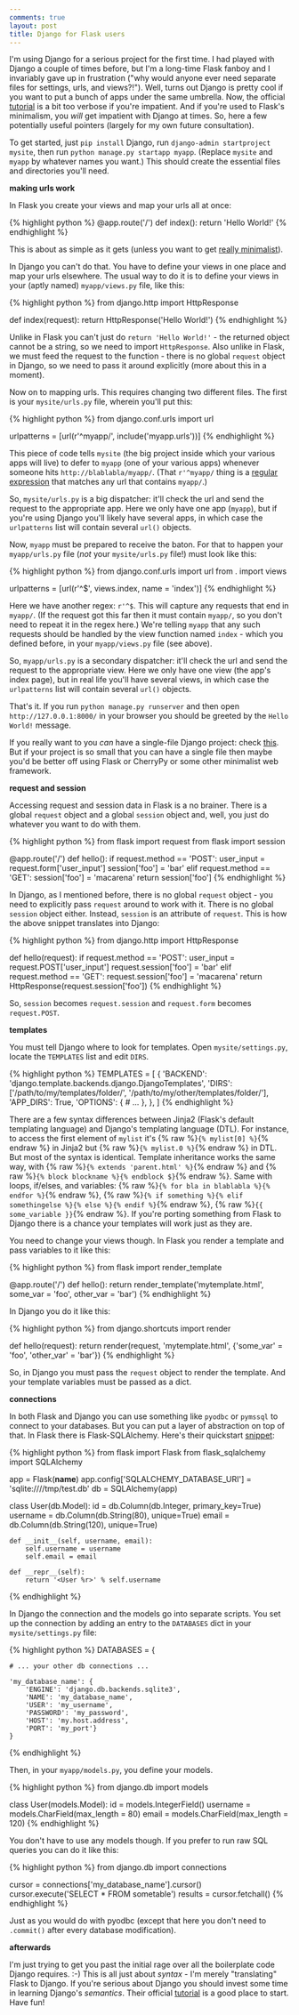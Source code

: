 ```yaml
---
comments: true
layout: post
title: Django for Flask users
---
```


I'm using Django for a serious project for the first time. I had played with Django a couple of times before, but I'm a long-time Flask fanboy and I invariably gave up in frustration ("why would anyone ever need separate files for settings, urls, and views?!"). Well, turns out Django is pretty cool if you want to put a bunch of apps under the same umbrella. Now, the official [tutorial](https://docs.djangoproject.com/en/1.10/intro/tutorial01/) is a bit too verbose if you're impatient. And if you're used to Flask's minimalism, you *will* get impatient with Django at times. So, here a few potentially useful pointers (largely for my own future consultation).

To get started, just `pip install` Django, run `django-admin startproject mysite`, then run `python manage.py startapp myapp`. (Replace `mysite` and `myapp` by whatever names you want.) This should create the essential files and directories you'll need.

**making urls work**

In Flask you create your views and map your urls all at once:

{% highlight python %}
@app.route('/')
def index():
    return 'Hello World!'
{% endhighlight %}

This is about as simple as it gets (unless you want to get [really minimalist](http://cherrypy.org/)).

In Django you can't do that. You have to define your views in one place and map your urls elsewhere. The usual way to do it is to define your views in your (aptly named) `myapp/views.py` file, like this:

{% highlight python %}
from django.http import HttpResponse

def index(request):
    return HttpResponse('Hello World!')
{% endhighlight %}

Unlike in Flask you can't just do `return 'Hello World!'` - the returned object cannot be a string, so we need to import `HttpResponse`. Also unlike in Flask, we must feed the request to the function - there is no global `request` object in Django, so we need to pass it around explicitly (more about this in a moment).

Now on to mapping urls. This requires changing two different files. The first is your `mysite/urls.py` file, wherein you'll put this:

{% highlight python %}
from django.conf.urls import url

urlpatterns = [url(r'^myapp/', include('myapp.urls'))]
{% endhighlight %}

This piece of code tells `mysite` (the big project inside which your various apps will live) to defer to `myapp` (one of your various apps) whenever someone hits `http://blablabla/myapp/`. (That `r'^myapp/` thing is a [regular expression](https://docs.python.org/3/library/re.html) that matches any url that contains `myapp/`.)

So, `mysite/urls.py` is a big dispatcher: it'll check the url and send the request to the appropriate app. Here we only have one app (`myapp`), but if you're using Django you'll likely have several apps, in which case the `urlpatterns` list will contain several `url()` objects.

Now, `myapp` must be prepared to receive the baton. For that to happen your `myapp/urls.py` file (*not* your `mysite/urls.py` file!) must look like this:

{% highlight python %}
from django.conf.urls import url
from . import views

urlpatterns = [url(r'^$', views.index, name = 'index')]
{% endhighlight %}

Here we have another regex: `r'^$`. This will capture any requests that end in `myapp/`. (If the request got this far then it must contain `myapp/`, so you don't need to repeat it in the regex here.) We're telling `myapp` that any such requests should be handled by the view function named `index` - which you defined before, in your `myapp/views.py` file (see above).

So, `myapp/urls.py` is a secondary dispatcher: it'll check the url and send the request to the appropriate view. Here we only have one view (the app's index page), but in real life you'll have several views, in which case the `urlpatterns` list will contain several `url()` objects.

That's it. If you run `python manage.py runserver` and then open `http://127.0.0.1:8000/` in your browser you should be greeted by the `Hello World!` message.

If you really want to you *can* have a single-file Django project: check [this](https://www.safaribooksonline.com/library/view/lightweight-django/9781491946275/ch01.html). But if your project is so small that you can have a single file then maybe you'd be better off using Flask or CherryPy or some other minimalist web framework.

**request and session**

Accessing request and session data in Flask is a no brainer. There is a global `request` object and a global `session` object and, well, you just do whatever you want to do with them.

{% highlight python %}
from flask import request
from flask import session

@app.route('/')
def hello():
    if request.method == 'POST':
        user_input = request.form['user_input']
        session['foo'] = 'bar'
    elif request.method == 'GET':
        session['foo'] = 'macarena'
    return session['foo']
{% endhighlight %}

In Django, as I mentioned before, there is no global `request` object - you need to explicitly pass `request` around to work with it. There is no global `session` object either. Instead, `session` is an attribute of `request`. This is how the above snippet translates into Django:

{% highlight python %}
from django.http import HttpResponse

def hello(request):
    if request.method == 'POST':
        user_input = request.POST['user_input']
        request.session['foo'] = 'bar'
    elif request.method == 'GET':
        request.session['foo'] = 'macarena'
    return HttpResponse(request.session['foo'])
{% endhighlight %}

So, `session` becomes `request.session` and `request.form` becomes `request.POST`.

**templates**

You must tell Django where to look for templates. Open `mysite/settings.py`, locate the `TEMPLATES` list and edit `DIRS`.

{% highlight python %}
TEMPLATES = [
    {
        'BACKEND': 'django.template.backends.django.DjangoTemplates',
        'DIRS': ['/path/to/my/templates/folder/',
                 '/path/to/my/other/templates/folder/'],
        'APP_DIRS': True,
        'OPTIONS': {
            # ...
        },
    },
]
{% endhighlight %}

There are a few syntax differences between Jinja2 (Flask's default templating language) and Django's templating language (DTL). For instance, to access the first element of `mylist` it's {% raw %}`{% mylist[0] %}`{% endraw %} in Jinja2 but {% raw %}`{% mylist.0 %}`{% endraw %} in DTL. But most of the syntax is identical. Template inheritance works the same way, with {% raw %}`{% extends 'parent.html' %}`{% endraw %} and {% raw %}`{% block blockname %}{% endblock $}`{% endraw %}. Same with loops, if/elses, and variables: {% raw %}`{% for bla in blablabla %}{% endfor %}`{% endraw %}, {% raw %}`{% if something %}{% elif somethingelse %}{% else %}{% endif %}`{% endraw %}, {% raw %}`{{ some_variable }}`{% endraw %}. If you're porting something from Flask to Django there is a chance your templates will work just as they are.

You need to change your views though. In Flask you render a template and pass variables to it like this:

{% highlight python %}
from flask import render_template

@app.route('/')
def hello():
    return render_template('mytemplate.html', 
                           some_var = 'foo', 
                           other_var = 'bar')
{% endhighlight %}

In Django you do it like this:

{% highlight python %}
from django.shortcuts import render

def hello(request):
    return render(request,
                  'mytemplate.html', 
                  {'some_var' = 'foo', 
                   'other_var' = 'bar'})
{% endhighlight %}

So, in Django you must pass the `request` object to render the template. And your template variables must be passed as a dict.

**connections**

In both Flask and Django you can use something like `pyodbc` or `pymssql` to connect to your databases. But you can put a layer of abstraction on top of that. In Flask there is Flask-SQLAlchemy. Here's their quickstart [snippet](http://flask-sqlalchemy.pocoo.org/2.1/quickstart/#a-minimal-application):

{% highlight python %}
from flask import Flask
from flask_sqlalchemy import SQLAlchemy

app = Flask(__name__)
app.config['SQLALCHEMY_DATABASE_URI'] = 'sqlite:////tmp/test.db'
db = SQLAlchemy(app)

class User(db.Model):
    id = db.Column(db.Integer, primary_key=True)
    username = db.Column(db.String(80), unique=True)
    email = db.Column(db.String(120), unique=True)

    def __init__(self, username, email):
        self.username = username
        self.email = email

    def __repr__(self):
        return '<User %r>' % self.username
{% endhighlight %}

In Django the connection and the models go into separate scripts. You set up the connection by adding an entry to the `DATABASES` dict in your `mysite/settings.py` file:

{% highlight python %}
DATABASES = {

    # ... your other db connections ...

    'my_database_name': {
        'ENGINE': 'django.db.backends.sqlite3', 
        'NAME': 'my_database_name',
        'USER': 'my_username',
        'PASSWORD': 'my_password',
        'HOST': 'my.host.address',
        'PORT': 'my_port'}
    }
{% endhighlight %}

Then, in your `myapp/models.py`, you define your models.

{% highlight python %}
from django.db import models

class User(models.Model):
    id = models.IntegerField()
    username = models.CharField(max_length = 80)
    email = models.CharField(max_length = 120)
{% endhighlight %}

You don't have to use any models though. If you prefer to run raw SQL queries you can do it like this:

{% highlight python %}
from django.db import connections

cursor = connections['my_database_name'].cursor()
cursor.execute('SELECT * FROM sometable')
results = cursor.fetchall()
{% endhighlight %}

Just as you would do with pyodbc (except that here you don't need to `.commit()` after every database modification).

**afterwards**

I'm just trying to get you past the initial rage over all the boilerplate code Django requires. :-) This is all just about *syntax* - I'm merely "translating" Flask to Django. If you're serious about Django you should invest some time in learning Django's *semantics*. Their official [tutorial](https://docs.djangoproject.com/en/1.10/intro/tutorial01/) is a good place to start. Have fun!